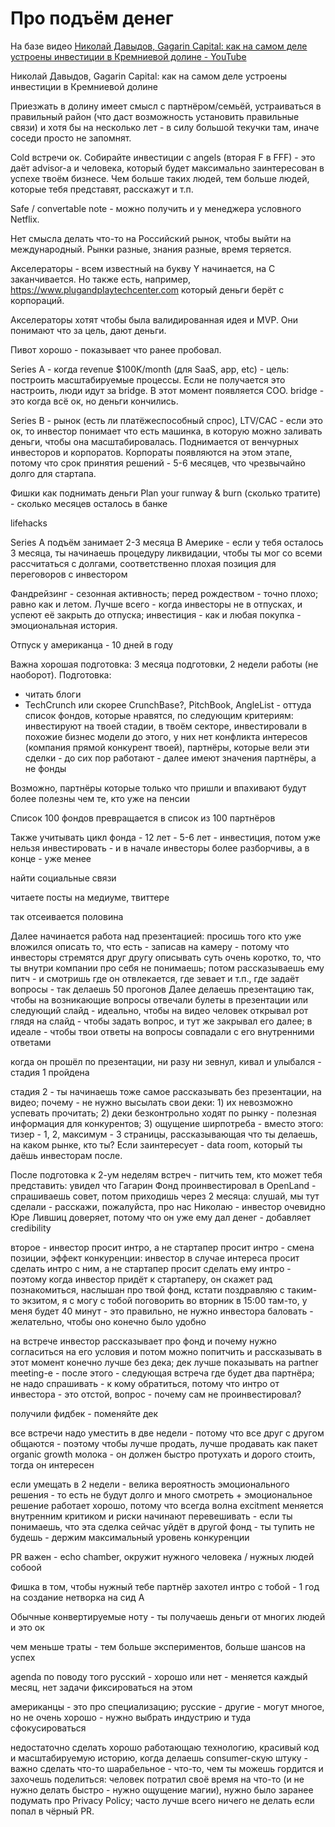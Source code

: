 # Про подъём денег

На базе видео
[Николай Давыдов, Gagarin Capital: как на самом деле устроены инвестиции в Кремниевой долине - YouTube](https://www.youtube.com/watch?v=l7B8nCAT8jg&list=FLMrbWwWdef8zyrQOI8lwArw)

Николай Давыдов, Gagarin Capital: как на самом деле устроены инвестиции в Кремниевой долине

Приезжать в долину имеет смысл с партнёром/семьёй, устраиваться в правильный район (что даст возможность установить правильные связи) и хотя бы на несколько лет - в силу большой текучки там, иначе соседи просто не запомнят.

Cold встречи ок. Собирайте инвестиции с angels (вторая F в FFF) - это даёт advisor-а и человека, который будет максимально заинтересован в успехе твоём бизнесе. Чем больше таких людей, тем больше людей, которые тебя представят, расскажут и т.п.

Safe / convertable note - можно получить и у менеджера условного Netflix.

Нет смысла делать что-то на Российский рынок, чтобы выйти на международный. Рынки разные, знания разные, время теряется.

Акселераторы - всем известный на букву Y начинается, на C заканчивается. Но также есть, например, https://www.plugandplaytechcenter.com который деньги берёт с корпораций.

Акселераторы хотят чтобы была валидированная идея и MVP. Они понимают что за цель, дают деньги.

Пивот хорошо - показывает что ранее пробовал.

Series A - когда revenue $100K/month (для SaaS, app, etc) - цель: построить масштабируемые процессы.
Если не получается это настроить, люди идут за bridge. В этот момент появляется COO.
bridge - это когда всё ок, но деньги кончились. 

Series B - рынок (есть ли платёжеспособный спрос), LTV/CAC - если это ок, то инвестор понимает что есть машинка, в которую можно заливать деньги, чтобы она масштабировалась.
Поднимается от венчурных инвесторов и корпоратов. Корпораты появляются на этом этапе, потому что срок принятия решений - 5-6 месяцев, что чрезвычайно долго для стартапа.

Фишки как поднимать деньги
Plan your runway & burn (сколько тратите) - сколько месяцев осталось в банке

lifehacks

Series A подъём занимает 2-3 месяца
В Америке - если у тебя осталось 3 месяца, ты начинаешь процедуру ликвидации, чтобы ты мог со всеми рассчитаться с долгами, соответственно плохая позиция для переговоров с инвестором

Фандрейзинг - сезонная активность; перед рождеством - точно плохо; равно как и летом. Лучше всего - когда инвесторы не в отпусках, и успеют её закрыть до отпуска; инвестиция - как и любая покупка - эмоциональная история.

Отпуск у американца - 10 дней в году

Важна хорошая подготовка: 3 месяца подготовки, 2 недели работы (не наоборот).
Подготовка:
* читать блоги
* TechCrunch или скорее CrunchBase?, PitchBook, AngleList - оттуда список фондов, которые нравятся, по следующим критериям: инвестируют на твоей стадии, в твоём секторе, инвестировали в похожие бизнес модели до этого, у них нет конфликта интересов (компания прямой конкурент твоей), партнёры, которые вели эти сделки - до сих пор работают - далее имеют значения партнёры, а не фонды

Возможно, партнёры которые только что пришли и впахивают будут более полезны чем те, кто уже на пенсии

Список 100 фондов превращается в список из 100 партнёров

Также учитывать цикл фонда - 12 лет - 5-6 лет - инвестиция, потом уже нельзя инвестировать - и в начале инвесторы более разборчивы, а в конце - уже менее

найти социальные связи

читаете посты на медиуме, твиттере

так отсеивается половина

Далее начинается работа над презентацией: просишь того кто уже вложился описать то, что есть - записав на камеру - потому что инвесторы стремятся друг другу описывать суть очень коротко, то, что ты внутри компании про себя не понимаешь; потом рассказываешь ему питч - и смотришь где он отвлекается, где зевает и т.п., где задаёт вопросы - так делаешь 50 прогонов
Далее делаешь презентацию так, чтобы на возникающие вопросы отвечали булеты в презентации или следующий слайд - идеально, чтобы на видео человек открывал рот глядя на слайд - чтобы задать вопрос, и тут же закрывал его далее; в идеале - чтобы твои ответы на вопросы совпадали с его внутренними ответами

когда он прошёл по презентации, ни разу ни зевнул, кивал и улыбался - стадия 1 пройдена

стадия 2 - ты начинаешь тоже самое рассказывать без презентации, на видео; почему - не нужно высылать свои деки: 1) их невозможно успевать прочитать; 2) деки безконтрольно ходят по рынку - полезная информация для конкурентов; 3) ощущение ширпотреба - вместо этого: тизер - 1, 2, максимум - 3 страницы, рассказывающая что ты делаешь, на каком рынке, кто ты?
Если заинтересует - data room, который ты даёшь инвесторам после.

После подготовка к 2-ум неделям встреч - питчить тем, кто может тебя представить: увидел что Гагарин Фонд проинвестировал в OpenLand - спрашиваешь совет, потом приходишь через 2 месяца: слушай, мы тут сделали - расскажи, пожалуйста, про нас Николаю - инвестор очевидно Юре Лившиц доверяет, потому что он уже ему дал денег - добавляет credibility

второе - инвестор просит интро, а не стартапер просит интро - смена позиции, эффект конкуренции: инвестор в случае интереса просит сделать интро с ним, а не стартапер просит сделать ему интро - поэтому когда инвестор придёт к стартаперу, он скажет рад познакомиться, наслышан про твой фонд, кстати поздравляю с таким-то экзитом, я с могу с тобой поговорить во вторник в 15:00 там-то, у меня будет 40 минут - это правильно, не нужно инвестора баловать - желательно, чтобы оно конечно было удобно

на встрече инвестор рассказывает про фонд и почему нужно согласиться на его условия и потом можно попитчить и рассказывать в этот момент конечно лучше без дека; дек лучше показывать на partner meeting-е - после этого - следующая встреча где будет два партнёра; не надо спрашивать - к кому обратиться, потому что интро от инвестора - это отстой, вопрос - почему сам не проинвестировал?

получили фидбек - поменяйте дек

все встречи надо уместить в две недели - потому что все друг с другом общаются - поэтому чтобы лучше продать, лучше продавать как пакет organic growth молока - он должен быстро протухать и дорого стоить, тогда он интересен

если умещать в 2 недели - велика вероятность эмоционального решения - то есть не будут долго и много смотреть + эмоциональное решение работает хорошо, потому что всегда волна excitment меняется внутренним критиком и риски начинают перевешивать - если ты понимаешь, что эта сделка сейчас уйдёт в другой фонд - ты тупить не будешь - держим максимальный уровень конкуренции

PR важен - echo chamber, окружит нужного человека / нужных людей собоой 

Фишка в том, чтобы нужный тебе партнёр захотел интро с тобой - 1 год на создание нетворка на сид А

Обычные конвертируемые ноту - ты получаешь деньги от многих людей и это ок

чем меньше траты - тем больше экспериментов, больше шансов на успех

agenda по поводу того русский - хорошо или нет - меняется каждый месяц, нет задачи фиксироваться на этом

американцы - это про специализацию; русские - другие - могут многое, но не очень хорошо - нужно выбрать индустрию и туда сфокусироваться

недостаточно сделать хорошо работающаю технологию, красивый код и масштабируемую историю, когда делаешь consumer-скую штуку - важно сделать что-то шарабельное - что-то, чем ты можешь гордится и захочешь поделиться: человек потратил своё время на что-то (и не нужно делать быстро - нужно ощущение магии), нужно было заранее подумать про Privacy Policy; часто лучше всего ничего не делать если попал в чёрный PR.
